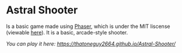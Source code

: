 # Astral Shooter
Is a basic game made using [Phaser](https://phaser.io/), which is under the MIT liscense (viewable [here](https://phaser.io/download/license)). It is a basic, arcade-style shooter.

*You can play it here: https://thatoneguy2664.github.io/Astral-Shooter/*
